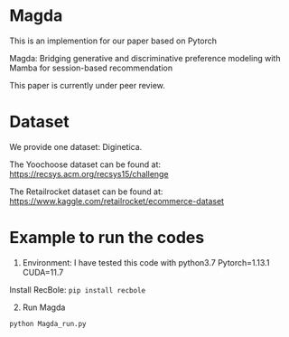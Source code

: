 # Magda

This is an implemention for our paper based on Pytorch

Magda: Bridging generative and discriminative preference modeling with Mamba for session-based recommendation

This paper is currently under peer review.

# Dataset
We provide one dataset: Diginetica. 

The Yoochoose dataset can be found at: https://recsys.acm.org/recsys15/challenge

The Retailrocket dataset can be found at: https://www.kaggle.com/retailrocket/ecommerce-dataset

# Example to run the codes

1. Environment: I have tested this code with python3.7 Pytorch=1.13.1 CUDA=11.7

Install RecBole: `pip install recbole`

2. Run Magda

`python Magda_run.py`
